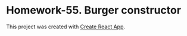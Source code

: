 # Homework-55. Burger constructor

This project was created with [Create React App](https://github.com/facebook/create-react-app).
